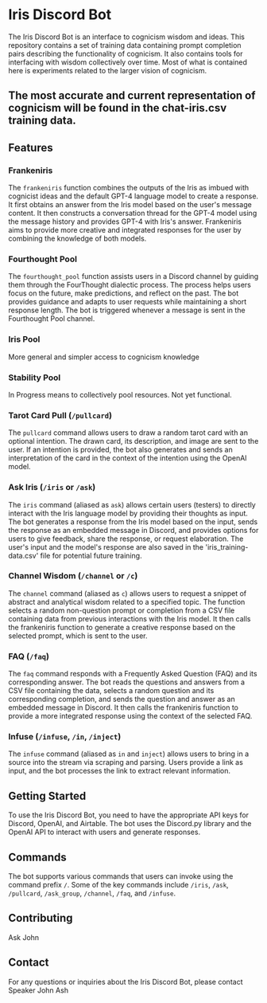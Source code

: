 # Iris Discord Bot

The Iris Discord Bot is an interface to cognicism wisdom and ideas. This repository contains a set of training data containing prompt completion pairs describing the functionality of cognicism. It also contains tools for interfacing with wisdom collectively over time. Most of what is contained here is experiments related to the larger vision of cognicism. 

## The most accurate and current representation of cognicism will be found in the chat-iris.csv training data.

## Features

### Frankeniris
The `frankeniris` function combines the outputs of the Iris as imbued with cognicist ideas and the default GPT-4 language model to create a response. It first obtains an answer from the Iris model based on the user's message content. It then constructs a conversation thread for the GPT-4 model using the message history and provides GPT-4 with Iris's answer. Frankeniris aims to provide more creative and integrated responses for the user by combining the knowledge of both models.

### Fourthought Pool
The `fourthought_pool` function assists users in a Discord channel by guiding them through the FourThought dialectic process. The process helps users focus on the future, make predictions, and reflect on the past. The bot provides guidance and adapts to user requests while maintaining a short response length. The bot is triggered whenever a message is sent in the Fourthought Pool channel.

### Iris Pool
More general and simpler access to cognicism knowledge

### Stability Pool
In Progress means to collectively pool resources. Not yet functional.

### Tarot Card Pull (`/pullcard`)
The `pullcard` command allows users to draw a random tarot card with an optional intention. The drawn card, its description, and image are sent to the user. If an intention is provided, the bot also generates and sends an interpretation of the card in the context of the intention using the OpenAI model.

### Ask Iris (`/iris` or `/ask`)
The `iris` command (aliased as `ask`) allows certain users (testers) to directly interact with the Iris language model by providing their thoughts as input. The bot generates a response from the Iris model based on the input, sends the response as an embedded message in Discord, and provides options for users to give feedback, share the response, or request elaboration. The user's input and the model's response are also saved in the 'iris_training-data.csv' file for potential future training.

### Channel Wisdom (`/channel` or `/c`)
The `channel` command (aliased as `c`) allows users to request a snippet of abstract and analytical wisdom related to a specified topic. The function selects a random non-question prompt or completion from a CSV file containing data from previous interactions with the Iris model. It then calls the frankeniris function to generate a creative response based on the selected prompt, which is sent to the user.

### FAQ (`/faq`)
The `faq` command responds with a Frequently Asked Question (FAQ) and its corresponding answer. The bot reads the questions and answers from a CSV file containing the data, selects a random question and its corresponding completion, and sends the question and answer as an embedded message in Discord. It then calls the frankeniris function to provide a more integrated response using the context of the selected FAQ.

### Infuse (`/infuse`, `/in`, `/inject`)
The `infuse` command (aliased as `in` and `inject`) allows users to bring in a source into the stream via scraping and parsing. Users provide a link as input, and the bot processes the link to extract relevant information.

## Getting Started
To use the Iris Discord Bot, you need to have the appropriate API keys for Discord, OpenAI, and Airtable. The bot uses the Discord.py library and the OpenAI API to interact with users and generate responses.

## Commands
The bot supports various commands that users can invoke using the command prefix `/`. Some of the key commands include `/iris`, `/ask`, `/pullcard`, `/ask_group`, `/channel`, `/faq`, and `/infuse`.

## Contributing
Ask John

## Contact
For any questions or inquiries about the Iris Discord Bot, please contact Speaker John Ash
